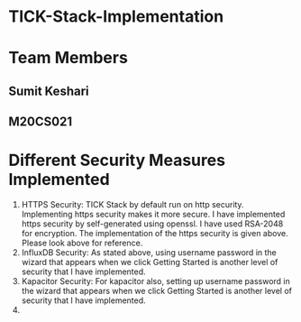 # TICK-Stack-Implementation

# Team Members
## Sumit Keshari
## M20CS021


# Different Security Measures Implemented
1. HTTPS Security: TICK Stack by default run on http security. Implementing https security makes it more secure. I have implemented https security by self-generated using openssl. I have used RSA-2048 for encryption. The implementation of the https security is given above. Please look above for reference.
2. InfluxDB Security: As stated above, using username password in the wizard that appears when we click Getting Started is another level of security that I have implemented.
3.	Kapacitor Security: For kapacitor also, setting up username password in the wizard that appears when we click Getting Started is another level of security that I have implemented.
4.	
